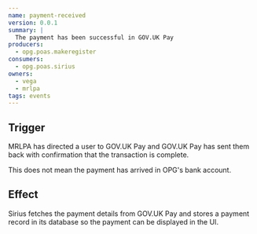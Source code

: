 ```yaml
---
name: payment-received
version: 0.0.1
summary: |
  The payment has been successful in GOV.UK Pay
producers:
  - opg.poas.makeregister
consumers:
  - opg.poas.sirius
owners:
  - vega
  - mrlpa
tags: events
---
```


## Trigger

MRLPA has directed a user to GOV.UK Pay and GOV.UK Pay has sent them back with confirmation that the transaction is complete.

This does not mean the payment has arrived in OPG's bank account.

## Effect

Sirius fetches the payment details from GOV.UK Pay and stores a payment record in its database so the payment can be displayed in the UI.

<NodeGraph title="Consumer / Producer Diagram" />

<EventExamples />

<Schema />
